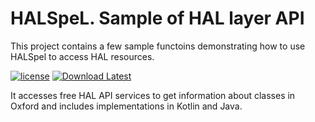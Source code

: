 # HALSpeL. Sample of HAL layer API

This project contains a few sample functoins demonstrating how to use HALSpel to access HAL resources.

[![license](https://img.shields.io/github/license/C06A/HALSpeL.svg)](https://github.com/C06A/HALSpeL/blob/master/LICENSE)
[![Download Latest](https://img.shields.io/badge/download-1.5.1-green.svg)](https://github.com/C06A/HALSpeL/releases/download/v1.2.4/hal-spel-1.2.4.jar)

It accesses free HAL API services to get information about classes in Oxford and includes implementations in Kotlin and Java.
